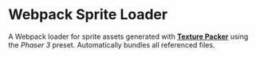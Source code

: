 # Webpack Sprite Loader

A Webpack loader for sprite assets generated with [__Texture Packer__](https://www.codeandweb.com/texturepacker) using the _Phaser 3_ preset. Automatically bundles all referenced files.
